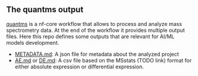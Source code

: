 ## The quantms output

[quantms](https://github.com/bigbio/quantms) is a nf-core workflow that allows to process and analyze mass spectrometry data. At the end of the workflow it provides multiple output files. Here this repo defines some outputs that are relevant for AI/ML models development.

- [METADATA.md](METADATA.md): A json file for metadata about the analyzed project
- [AE.md](AE.md) or [DE.md](DE.md): A csv file based on the MSstats (TODO link) format for either absolute expression or differential expression.